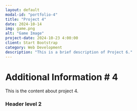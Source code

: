 ```yaml
---
layout: default
modal-id: "portfolio-4"
title: "Project 4"
date: 2024-10-14
img: game.png
alt: "Game Image"
project-date: 2024-10-23 4:00:00
client: Start Bootstrap
category: Web Development
description: "This is a brief description of Project 6."
---
```


# Additional Information # 4

This is the content about project 4.

### Header level 2